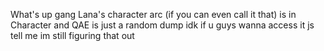 What's up gang
Lana's character arc (if you can even call it that) is in Character and QAE is just a random dump idk 
if u guys wanna access it js tell me im still figuring that out